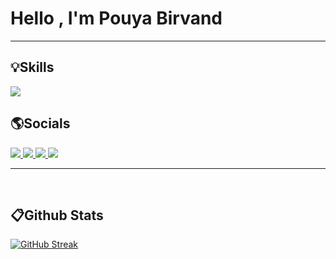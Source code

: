 <h1>Hello , I'm Pouya Birvand</h1>
<hr>
<h2 backgroundcolor='blue'>💡Skills</h2>
<p>
  <a href="https://skillicons.dev">
    <img src="https://skillicons.dev/icons?i=html,css,bootstrap,tailwind,javascript,regex,react,typescript,redux,materialui,git,github,figma" />
  </a>
</p>
<h2>🌎Socials</h2>
<p>
  <a href="pooyabirvand@gamil.com/">
    <img src="https://img.shields.io/badge/Gmail-333333?style=for-the-badge&logo=gmail&logoColor=red)](mailto:SEUGMAIL" />
  </a>
  <a href="https://instagram.com/ahoo3842/">
    <img src="![Instagram](https://img.shields.io/badge/-Instagram-%23E4405F?style=for-the-badge&logo=instagram&logoColor=white)](https://www.instagram.com/SEUUSERNAME/"/>
  </a>
  <a href="https://t.me/Itz_Nishaba/">
    <img src="https://img.shields.io/badge/Telegram-000?style=for-the-badge&logo=telegram&logoColor=2CA5E0)](https://t.me/SEUUSERNAME"/>
  </a>
    <a href="https://discord/pouyabirvand/">
    <img src="https://img.shields.io/badge/Discord-7289DA?style=for-the-badge&logo=discord&logoColor=white)](https://discord.com/channels/@SEUUSERNAME/"/>
  </a>
</p>
<hr>
<br>
<h2>📋Github Stats</h2>


<a align="center">[![GitHub Streak](https://streak-stats.demolab.com/?user=SEUUSERNAME&theme=shadow-orange&background=000&border=30A3DC&dates=FFF)](https://git.io/streak-stats)</a>

